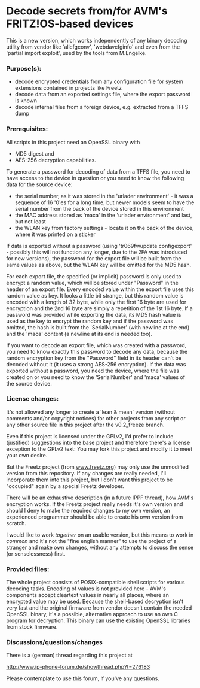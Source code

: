 # Decode secrets from/for AVM's FRITZ!OS-based devices

This is a new version, which works independently of any binary decoding utility from vendor like 'allcfgconv', 'webdavcfginfo' and even from the 'partial import exploit', used by the tools from M.Engelke.

### Purpose(s):
- decode encrypted credentials from any configuration file for system extensions contained in projects like Freetz
- decode data from an exported settings file, where the export password is known
- decode internal files from a foreign device, e.g. extracted from a TFFS dump

### Prerequisites:
All scripts in this project need an OpenSSL binary with
* MD5 digest and
* AES-256 decryption
capabilities.

To generate a password for decoding of data from a TFFS file, you need to have access to the device in question or you need to know the following data for the source device:
* the serial number, as it was stored in the 'urlader environment' - it was a sequence of 16 '0'es for a long time, but newer models seem to have the serial number from the back of the device stored in this environment
* the MAC address stored as 'maca' in the 'urlader environment' and last, but not least
* the WLAN key from factory settings - locate it on the back of the device, where it was printed on a sticker

If data is exported without a password (using 'tr069fwupdate configexport' - possibly this will not function any longer, due to the 2FA was introduced for new versions), the password for the export file will be built from the same values as above, but the WLAN key will be omitted for the MD5 hash.

For each export file, the specified (or implicit) password is only used to encrypt a random value, which will be stored under "Password" in the header of an export file. Every encoded value within the export file uses this random value as key. It looks a little bit strange, but this random value is encoded with a length of 32 byte, while only the first 16 byte are used for encryption and the 2nd 16 byte are simply a repetition of the 1st 16 byte. If a password was provided while exporting the data, its MD5 hash value is used as the key to encrypt the random key and if the password was omitted, the hash is built from the 'SerialNumber' (with newline at the end) and the 'maca' content (a newline at its end is needed too).

If you want to decode an export file, which was created with a password, you need to know exactly this password to decode any data, because the random encryption key from the "Password" field in its header can't be decoded without it (it uses a strong AES-256 encryption). If the data was exported without a password, you need the device, where the file was created on or you need to know the 'SerialNumber' and 'maca' values of the source device.

### License changes:
It's not allowed any longer to create a 'lean & mean' version (without comments and/or copyright notices) for other projects from any script or any other source file in this project after the v0.2_freeze branch.

Even if this project is licensed under the GPLv2, I'd prefer to include (justified) suggestions into the base project and therefore there's a license exception to the GPLv2 text: You may fork this project and modify it to meet your own desire.

But the Freetz project (from www.freetz.org) may only use the unmodified version from this repository. If any changes are really needed, I'll incorporate them into this project, but I don't want this project to be "occupied" again by a special Freetz developer.

There will be an exhaustive description (in a future IPPF thread), how AVM's encryption works. If the Freetz project really needs it's own version and should I deny to make the required changes to my own version, an experienced programmer should be able to create his own version from scratch.

I would like to work *together* on an usable version, but this means to work in *common* and it's not the "fine english manner" to use the project of a stranger and make own changes, without any attempts to discuss the sense (or senselessness) first.

### Provided files:
The whole project consists of POSIX-compatible shell scripts for various decoding tasks. Encoding of values is not provided here - AVM's components accept cleartext values in nearly all places, where an encrypted value may be used. Because the shell-based decryption isn't very fast and the original firmware from vendor doesn't contain the needed OpenSSL binary, it's a possible, alternative approach to use an own C program for decryption. This binary can use the existing OpenSSL libraries from stock firmware.

### Discussions/questions/changes

There is a (german) thread regarding this project at

http://www.ip-phone-forum.de/showthread.php?t=276183

Please contemplate to use this forum, if you've any questions.
